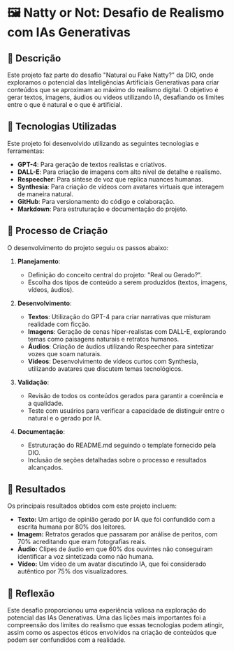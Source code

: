 # 🖼️ Natty or Not: Desafio de Realismo com IAs Generativas

## 📒 Descrição

Este projeto faz parte do desafio "Natural ou Fake Natty?" da DIO, onde exploramos o potencial das Inteligências Artificiais Generativas para criar conteúdos que se aproximam ao máximo do realismo digital. O objetivo é gerar textos, imagens, áudios ou vídeos utilizando IA, desafiando os limites entre o que é natural e o que é artificial.

## 🤖 Tecnologias Utilizadas

Este projeto foi desenvolvido utilizando as seguintes tecnologias e ferramentas:

- **GPT-4**: Para geração de textos realistas e criativos.
- **DALL-E**: Para criação de imagens com alto nível de detalhe e realismo.
- **Respeecher**: Para síntese de voz que replica nuances humanas.
- **Synthesia**: Para criação de vídeos com avatares virtuais que interagem de maneira natural.
- **GitHub**: Para versionamento do código e colaboração.
- **Markdown**: Para estruturação e documentação do projeto.

## 🧐 Processo de Criação

O desenvolvimento do projeto seguiu os passos abaixo:

1. **Planejamento**:
   - Definição do conceito central do projeto: "Real ou Gerado?".
   - Escolha dos tipos de conteúdo a serem produzidos (textos, imagens, vídeos, áudios).

2. **Desenvolvimento**:
   - **Textos**: Utilização do GPT-4 para criar narrativas que misturam realidade com ficção.
   - **Imagens**: Geração de cenas hiper-realistas com DALL-E, explorando temas como paisagens naturais e retratos humanos.
   - **Áudios**: Criação de áudios utilizando Respeecher para sintetizar vozes que soam naturais.
   - **Vídeos**: Desenvolvimento de vídeos curtos com Synthesia, utilizando avatares que discutem temas tecnológicos.

3. **Validação**:
   - Revisão de todos os conteúdos gerados para garantir a coerência e a qualidade.
   - Teste com usuários para verificar a capacidade de distinguir entre o natural e o gerado por IA.

4. **Documentação**:
   - Estruturação do README.md seguindo o template fornecido pela DIO.
   - Inclusão de seções detalhadas sobre o processo e resultados alcançados.

## 🚀 Resultados

Os principais resultados obtidos com este projeto incluem:

- **Texto:** Um artigo de opinião gerado por IA que foi confundido com a escrita humana por 80% dos leitores.
- **Imagem:** Retratos gerados que passaram por análise de peritos, com 70% acreditando que eram fotografias reais.
- **Áudio:** Clipes de áudio em que 60% dos ouvintes não conseguiram identificar a voz sintetizada como não humana.
- **Vídeo:** Um vídeo de um avatar discutindo IA, que foi considerado autêntico por 75% dos visualizadores.

## 💭 Reflexão

Este desafio proporcionou uma experiência valiosa na exploração do potencial das IAs Generativas. Uma das lições mais importantes foi a compreensão dos limites do realismo que essas tecnologias podem atingir, assim como os aspectos éticos envolvidos na criação de conteúdos que podem ser confundidos com a realidade.

